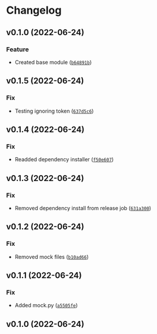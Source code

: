 # Changelog

<!--next-version-placeholder-->

## v0.1.0 (2022-06-24)
### Feature
* Created base module ([`b64891b`](https://github.com/SebastianBelmonte95/spaced/commit/b64891b519c1a3a48557ace5c25edec28f7fbd09))

## v0.1.5 (2022-06-24)
### Fix
* Testing ignoring token ([`637d5c6`](https://github.com/SebastianBelmonte95/spaced/commit/637d5c67f6f13ffae0f9f6741ac920e18e39e07b))

## v0.1.4 (2022-06-24)
### Fix
* Readded dependency installer ([`f50e607`](https://github.com/SebastianBelmonte95/spaced/commit/f50e60705fb8761522ae9e90479fdd6feecae26a))

## v0.1.3 (2022-06-24)
### Fix
* Removed dependency install from release job ([`631a300`](https://github.com/SebastianBelmonte95/spaced/commit/631a300203a206e0aeecf26e9b1e6a409da95296))

## v0.1.2 (2022-06-24)
### Fix
* Removed mock files ([`b10ad66`](https://github.com/SebastianBelmonte95/spaced/commit/b10ad66de44c632ed74f32740a107925e4222397))

## v0.1.1 (2022-06-24)
### Fix
* Added mock.py ([`a5505fe`](https://github.com/SebastianBelmonte95/spaced/commit/a5505fecedf332512f86541a91e88ba2588bc90e))

## v0.1.0 (2022-06-24)

